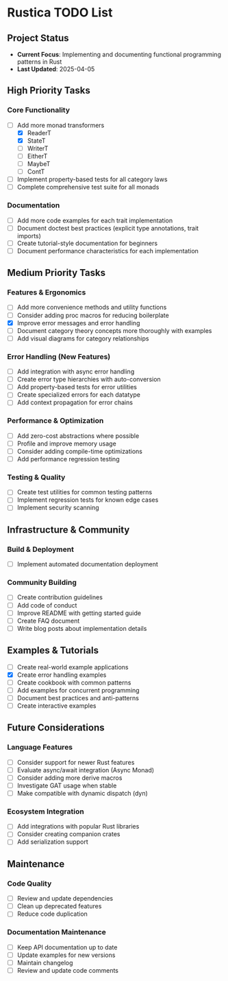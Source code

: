 # Rustica TODO List

## Project Status

- **Current Focus**: Implementing and documenting functional programming patterns in Rust
- **Last Updated**: 2025-04-05

## High Priority Tasks

### Core Functionality
- [ ] Add more monad transformers
  - [x] ReaderT
  - [x] StateT
  - [ ] WriterT
  - [ ] EitherT
  - [ ] MaybeT
  - [ ] ContT
- [ ] Implement property-based tests for all category laws
- [ ] Complete comprehensive test suite for all monads

### Documentation
- [ ] Add more code examples for each trait implementation
- [ ] Document doctest best practices (explicit type annotations, trait imports)
- [ ] Create tutorial-style documentation for beginners
- [ ] Document performance characteristics for each implementation

## Medium Priority Tasks

### Features & Ergonomics
- [ ] Add more convenience methods and utility functions
- [ ] Consider adding proc macros for reducing boilerplate
- [x] Improve error messages and error handling
- [ ] Document category theory concepts more thoroughly with examples
- [ ] Add visual diagrams for category relationships

### Error Handling (New Features)
- [ ] Add integration with async error handling
- [ ] Create error type hierarchies with auto-conversion
- [ ] Add property-based tests for error utilities
- [ ] Create specialized errors for each datatype
- [ ] Add context propagation for error chains

### Performance & Optimization
- [ ] Add zero-cost abstractions where possible
- [ ] Profile and improve memory usage
- [ ] Consider adding compile-time optimizations
- [ ] Add performance regression testing

### Testing & Quality
- [ ] Create test utilities for common testing patterns
- [ ] Implement regression tests for known edge cases
- [ ] Implement security scanning

## Infrastructure & Community

### Build & Deployment
- [ ] Implement automated documentation deployment

### Community Building
- [ ] Create contribution guidelines
- [ ] Add code of conduct
- [ ] Improve README with getting started guide
- [ ] Create FAQ document
- [ ] Write blog posts about implementation details

## Examples & Tutorials
- [ ] Create real-world example applications
- [x] Create error handling examples
- [ ] Create cookbook with common patterns
- [ ] Add examples for concurrent programming
- [ ] Document best practices and anti-patterns
- [ ] Create interactive examples

## Future Considerations

### Language Features
- [ ] Consider support for newer Rust features
- [ ] Evaluate async/await integration (Async Monad)
- [ ] Consider adding more derive macros
- [ ] Investigate GAT usage when stable
- [ ] Make compatible with dynamic dispatch (dyn)

### Ecosystem Integration
- [ ] Add integrations with popular Rust libraries
- [ ] Consider creating companion crates
- [ ] Add serialization support

## Maintenance

### Code Quality
- [ ] Review and update dependencies
- [ ] Clean up deprecated features
- [ ] Reduce code duplication

### Documentation Maintenance
- [ ] Keep API documentation up to date
- [ ] Update examples for new versions
- [ ] Maintain changelog
- [ ] Review and update code comments
